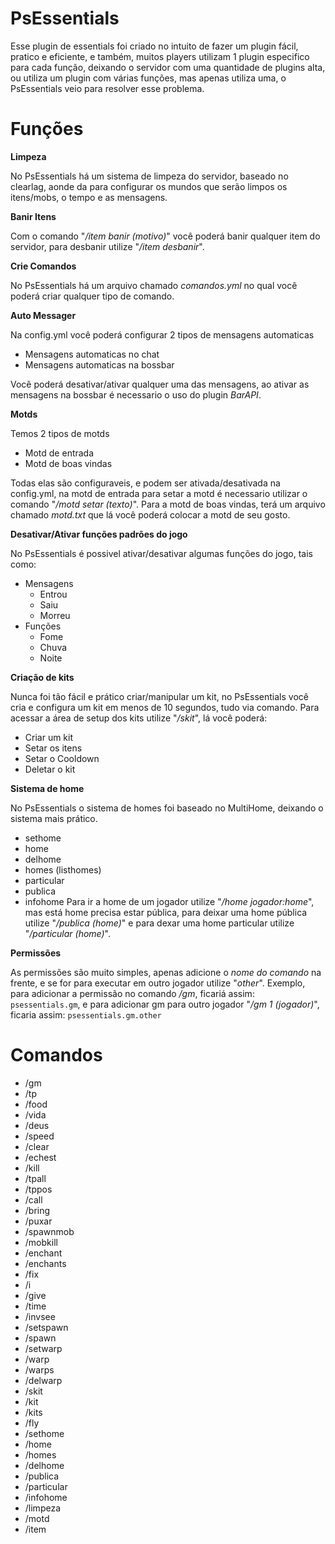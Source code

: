 # PsEssentials
Esse plugin de essentials foi criado no intuito de fazer um plugin fácil, pratico e eficiente, e também, muitos players utilizam 1 plugin
especifico para cada função, deixando o servidor com uma quantidade de plugins alta, ou utiliza um plugin com várias funções, mas apenas utiliza uma,
o PsEssentials veio para resolver esse problema.
 
# Funções

**Limpeza**  

No PsEssentials há um sistema de limpeza do servidor, baseado no clearlag, aonde da para configurar os mundos que serão limpos os itens/mobs,
o tempo e as mensagens.

**Banir Itens**  

Com o comando "*/item banir (motivo)*" você poderá banir qualquer item do servidor, para desbanir utilize "*/item desbanir*".

**Crie Comandos**  

No PsEssentials há um arquivo chamado *comandos.yml* no qual você poderá criar qualquer tipo de comando.

**Auto Messager**  

Na config.yml você poderá configurar 2 tipos de mensagens automaticas 

- Mensagens automaticas no chat
- Mensagens automaticas na bossbar

Você poderá desativar/ativar qualquer uma das mensagens, ao ativar as mensagens na bossbar é necessario o uso do plugin *BarAPI*.

**Motds**  

Temos 2 tipos de motds

- Motd de entrada
- Motd de boas vindas

Todas elas são configuraveis, e podem ser ativada/desativada na config.yml, na motd de entrada para setar a motd é necessario utilizar
o comando "*/motd setar (texto)*". Para a motd de boas vindas, terá um arquivo chamado *motd.txt* que lá você poderá colocar a motd de seu gosto.

**Desativar/Ativar funções padrões do jogo**

No PsEssentials é possivel ativar/desativar algumas funções do jogo, tais como:  

- Mensagens
    - Entrou
    - Saiu
    - Morreu
- Funções
    - Fome
    - Chuva 
    - Noite 
    
**Criação de kits**  

Nunca foi tão fácil e prático criar/manipular um kit, no PsEssentials você cria e configura um kit em menos de 10 segundos, tudo via comando. Para acessar a área de setup dos kits utilize "*/skit*", lá você poderá:

- Criar um kit
- Setar os itens
- Setar o Cooldown
- Deletar o kit

**Sistema de home**  

No PsEssentials o sistema de homes foi baseado no MultiHome, deixando o sistema mais prático.

- sethome
- home
- delhome
- homes (listhomes)
- particular
- publica
- infohome
Para ir a home de um jogador utilize "*/home jogador:home*", mas está home precisa estar pública, para deixar uma home pública utilize
"*/publica (home)*" e para dexar uma home particular utilize "*/particular (home)*".

**Permissões**  

As permissões são muito simples, apenas adicione o *nome do comando* na frente, e se for para executar em outro jogador utilize "*other*".
Exemplo, para adicionar a permissão no comando */gm*, ficariá assim: `psessentials.gm`, e para adicionar gm para outro jogador "*/gm 1 (jogador)*", ficaria assim: 
`psessentials.gm.other`  
# Comandos

 - /gm
 - /tp
 - /food
 - /vida
 - /deus
 - /speed
 - /clear
 - /echest
 - /kill
 - /tpall
 - /tppos
 - /call
 - /bring
 - /puxar
 - /spawnmob
 - /mobkill
 - /enchant
 - /enchants
 - /fix
 - /i
 - /give
 - /time
 - /invsee
 - /setspawn
 - /spawn
 - /setwarp
 - /warp
 - /warps
 - /delwarp
 - /skit
 - /kit
 - /kits
 - /fly
 - /sethome
 - /home
 - /homes
 - /delhome
 - /publica
 - /particular
 - /infohome
 - /limpeza
 - /motd
 - /item



